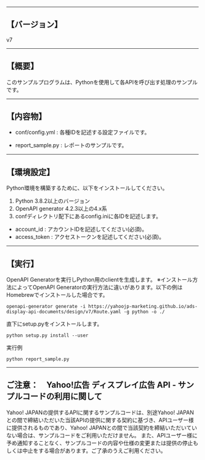 --------------------------------
【バージョン】
--------------------------------
v7


--------------------------------
【概要】
--------------------------------
このサンプルプログラムは、Pythonを使用して各APIを呼び出す処理のサンプルです。

--------------------------------
【内容物】
--------------------------------

  - conf/config.yml          : 各種IDを記述する設定ファイルです。

  - report_sample.py       : レポートのサンプルです。

--------------------------------
【環境設定】
--------------------------------
Python環境を構築するために、以下をインストールしてください。

1. Python 3.8.2以上のバージョン
2. OpenAPI generator 4.2.3以上の4.x系
3. confディレクトリ配下にあるconfig.iniに各IDを記述します。
  - account_id          : アカウントIDを記述してください(必須)。
  - access_token        : アクセストークンを記述してください(必須)。

--------------------------------
【実行】
--------------------------------
OpenAPI Generatorを実行しPython用のclientを生成します。
※インストール方法によってOpenAPI Generatorの実行方法に違いがあります。以下の例はHomebrewでインストールした場合です。
```
openapi-generator generate -i https://yahoojp-marketing.github.io/ads-display-api-documents/design/v7/Route.yaml -g python -o ./
```

直下にsetup.pyをインストールします。
```
python setup.py install --user
```

実行例
```
python report_sample.py
```

--------------------------------
ご注意：　Yahoo!広告 ディスプレイ広告 API - サンプルコードの利用に関して
--------------------------------

Yahoo! JAPANの提供するAPIに関するサンプルコードは、別途Yahoo! JAPANとの間で締結いただいた当該APIの提供に関する契約に基づき、APIユーザー様に提供されるものであり、Yahoo! JAPANとの間で当該契約を締結いただいていない場合は、サンプルコードをご利用いただけません。
また、APIユーザー様に予め通知することなく、サンプルコードの内容や仕様の変更または提供の停止もしくは中止をする場合があります。ご了承のうえご利用ください。
